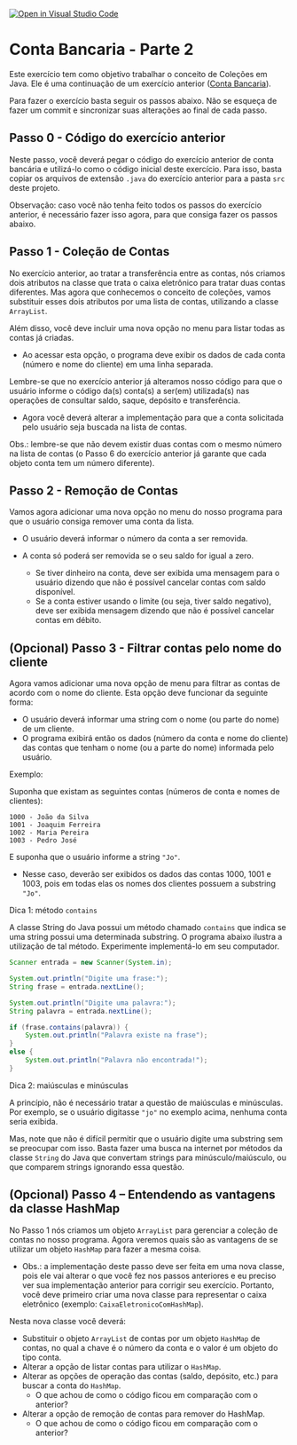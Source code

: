 [![Open in Visual Studio Code](https://classroom.github.com/assets/open-in-vscode-c66648af7eb3fe8bc4f294546bfd86ef473780cde1dea487d3c4ff354943c9ae.svg)](https://classroom.github.com/online_ide?assignment_repo_id=9377504&assignment_repo_type=AssignmentRepo)
# Conta Bancaria - Parte 2

Este exercício tem como objetivo trabalhar o conceito de Coleções em Java.
Ele é uma continuação de um exercício anterior ([Conta Bancaria](https://github.com/ufla-ppoo/ContaBancaria)).

Para fazer o exercício basta seguir os passos abaixo.
Não se esqueça de fazer um commit e sincronizar suas alterações ao final de cada passo.

## Passo 0 - Código do exercício anterior

Neste passo, você deverá pegar o código do exercício anterior de conta bancária e utilizá-lo como o código inicial deste exercício.
Para isso, basta copiar os arquivos de extensão `.java` do exercício anterior para a pasta `src` deste projeto.

Observação: caso você não tenha feito todos os passos do exercício anterior, é necessário fazer isso agora, para que consiga fazer os passos abaixo.

## Passo 1 - Coleção de Contas

No exercício anterior, ao tratar a transferência entre as contas, nós criamos dois atributos na classe que trata o caixa eletrônico para tratar duas contas diferentes.
Mas agora que conhecemos o conceito de coleções, vamos substituir esses dois atributos por uma lista de contas, utilizando a classe `ArrayList`.

Além disso, você deve incluir uma nova opção no menu para listar todas as contas já criadas.

- Ao acessar esta opção, o programa deve exibir os dados de cada conta (número e nome do cliente) em uma linha separada.

Lembre-se que no exercício anterior já alteramos nosso código para que o usuário informe o código da(s) conta(s) a ser(em) utilizada(s) nas operações de consultar saldo, saque, depósito e transferência.

- Agora você deverá alterar a implementação para que a conta solicitada pelo usuário seja buscada na lista de contas.

Obs.: lembre-se que não devem existir duas contas com o mesmo número na lista de contas (o Passo 6 do exercício anterior já garante que cada objeto conta tem um número diferente).

## Passo 2 - Remoção de Contas

Vamos agora adicionar uma nova opção no menu do nosso programa para que o usuário consiga remover uma conta da lista.

- O usuário deverá informar o número da conta a ser removida.
- A conta só poderá ser removida se o seu saldo for igual a zero.

  - Se tiver dinheiro na conta, deve ser exibida uma mensagem para o usuário dizendo que não é possível cancelar contas com saldo disponível.
  - Se a conta estiver usando o limite (ou seja, tiver saldo negativo), deve ser exibida mensagem dizendo que não é possível cancelar contas em débito.

## (Opcional) Passo 3 - Filtrar contas pelo nome do cliente

Agora vamos adicionar uma nova opção de menu para filtrar as contas de acordo com o nome do cliente.
Esta opção deve funcionar da seguinte forma:

- O usuário deverá informar uma string com o nome (ou parte do nome) de um cliente.
- O programa exibirá então os dados (número da conta e nome do cliente) das contas que tenham o nome (ou a parte do nome) informada pelo usuário.

Exemplo:

Suponha que existam as seguintes contas (números de conta e nomes de clientes):

```text
1000 - João da Silva
1001 - Joaquim Ferreira
1002 - Maria Pereira
1003 - Pedro José
```

E suponha que o usuário informe a string `"Jo"`.

- Nesse caso, deverão ser exibidos os dados das contas 1000, 1001 e 1003, pois em todas elas os nomes dos clientes possuem a substring `"Jo"`.

Dica 1: método `contains`

A classe String do Java possui um método chamado `contains` que indica se uma string possui uma determinada substring.
O programa abaixo ilustra a utilização de tal método.
Experimente implementá-lo em seu computador.

```java
Scanner entrada = new Scanner(System.in);

System.out.println("Digite uma frase:");
String frase = entrada.nextLine();

System.out.println("Digite uma palavra:");
String palavra = entrada.nextLine();

if (frase.contains(palavra)) {
    System.out.println("Palavra existe na frase");
}
else {
    System.out.println("Palavra não encontrada!");
}
```

Dica 2: maiúsculas e minúsculas

A princípio, não é necessário tratar a questão de maiúsculas e minúsculas.
Por exemplo, se o usuário digitasse `"jo"` no exemplo acima, nenhuma conta seria exibida.

Mas, note que não é difícil permitir que o usuário digite uma substring sem se preocupar com isso.
Basta fazer uma busca na internet por métodos da classe `String` do Java que convertam strings para minúsculo/maiúsculo, ou que comparem strings ignorando essa questão.

## (Opcional) Passo 4 – Entendendo as vantagens da classe HashMap

No Passo 1 nós criamos um objeto `ArrayList` para gerenciar a coleção de contas no nosso programa.
Agora veremos quais são as vantagens de se utilizar um objeto `HashMap` para fazer a mesma coisa.

- Obs.: a implementação deste passo deve ser feita em uma nova classe, pois ele vai alterar o que você fez nos passos anteriores e eu preciso ver sua implementação anterior para corrigir seu exercício. Portanto, você deve primeiro criar uma nova classe para representar o caixa eletrônico (exemplo: `CaixaEletronicoComHashMap`).

Nesta nova classe você deverá:

- Substituir o objeto `ArrayList` de contas por um objeto `HashMap` de contas, no qual a chave é o número da conta e o valor é um objeto do tipo conta.
- Alterar a opção de listar contas para utilizar o `HashMap`.
- Alterar as opções de operação das contas (saldo, depósito, etc.) para buscar a conta do `HashMap`.
  - O que achou de como o código ficou em comparação com o anterior?
- Alterar a opção de remoção de contas para remover do HashMap.
  - O que achou de como o código ficou em comparação com o anterior?
